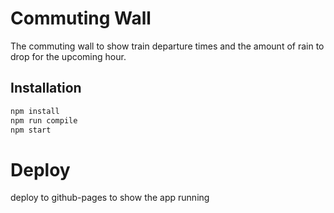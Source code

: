 # Commuting Wall

The commuting wall to show train departure times and the amount of rain to drop for the upcoming hour.

## Installation

```bash
npm install
npm run compile
npm start
```

# Deploy
deploy to github-pages to show the app running
